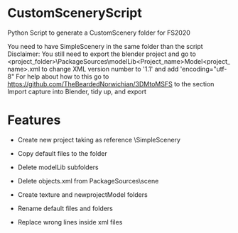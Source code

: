 # CustomSceneryScript
Python Script to generate a CustomScenery folder for FS2020

You need to have SimpleScenery in the same folder than the script
Disclaimer: You still need to export the blender project and go to 
<project_folder>\PackageSources\modelLib\<Project_name>Model\<project_name>.xml
to change XML version number to '1.1' and add 'encoding="utf-8"
For help about how to this go to https://github.com/TheBeardedNorwichian/3DMtoMSFS to the section
Import capture into Blender, tidy up, and export

# Features

- Create new project taking as reference \SimpleScenery

- Copy default files to the folder

- Delete modelLib subfolders

- Delete objects.xml from PackageSources\scene

- Create texture and newprojectModel folders

- Rename default files and folders

- Replace wrong lines inside xml files
